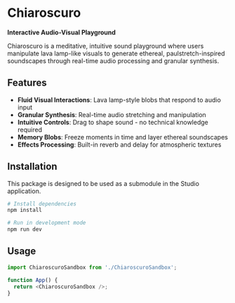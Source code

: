 # Chiaroscuro

**Interactive Audio-Visual Playground**

Chiaroscuro is a meditative, intuitive sound playground where users manipulate lava lamp-like visuals to generate ethereal, paulstretch-inspired soundscapes through real-time audio processing and granular synthesis.

## Features

- **Fluid Visual Interactions**: Lava lamp-style blobs that respond to audio input
- **Granular Synthesis**: Real-time audio stretching and manipulation
- **Intuitive Controls**: Drag to shape sound - no technical knowledge required
- **Memory Blobs**: Freeze moments in time and layer ethereal soundscapes
- **Effects Processing**: Built-in reverb and delay for atmospheric textures

## Installation

This package is designed to be used as a submodule in the Studio application.

```bash
# Install dependencies
npm install

# Run in development mode
npm run dev
```

## Usage

```javascript
import ChiaroscuroSandbox from './ChiaroscuroSandbox';

function App() {
  return <ChiaroscuroSandbox />;
}
```
